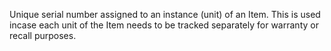 Unique serial number assigned to an instance (unit) of an Item. This is used incase each unit of the Item needs to be tracked separately for warranty or recall purposes.